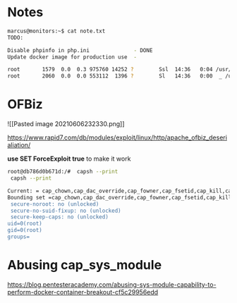 # Notes

```bash
marcus@monitors:~$ cat note.txt 
TODO:

Disable phpinfo in php.ini              - DONE
Update docker image for production use  - 
```

```bash
root       1579  0.0  0.3 975760 14252 ?        Ssl  14:36   0:04 /usr/bin/dockerd -H fd:// --containerd=/run/containerd/containerd.sock
root       2060  0.0  0.0 553112  1396 ?        Sl   14:36   0:00  _ /usr/bin/docker-proxy -proto tcp -host-ip 127.0.0.1 -host-port 8443 -container-ip 172.17.0.2 -container-port 8443

``` 

# OFBiz

![[Pasted image 20210606232330.png]]


https://www.rapid7.com/db/modules/exploit/linux/http/apache_ofbiz_deserialiation/

**use SET ForceExploit true** to make it work

```bash
root@db786d0b671d:/#  capsh --print
 capsh --print

Current: = cap_chown,cap_dac_override,cap_fowner,cap_fsetid,cap_kill,cap_setgid,cap_setuid,cap_setpcap,cap_net_bind_service,cap_net_raw,cap_sys_module,cap_sys_chroot,cap_mknod,cap_audit_write,cap_setfcap+eip
Bounding set =cap_chown,cap_dac_override,cap_fowner,cap_fsetid,cap_kill,cap_setgid,cap_setuid,cap_setpcap,cap_net_bind_service,cap_net_raw,cap_sys_module,cap_sys_chroot,cap_mknod,cap_audit_write,cap_setfcapSecurebits: 00/0x0/1'b0
 secure-noroot: no (unlocked)
 secure-no-suid-fixup: no (unlocked)
 secure-keep-caps: no (unlocked)
uid=0(root)
gid=0(root)
groups=
```

# Abusing cap_sys_module

https://blog.pentesteracademy.com/abusing-sys-module-capability-to-perform-docker-container-breakout-cf5c29956edd

